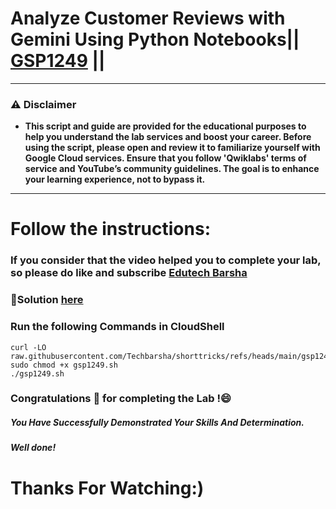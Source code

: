 # Analyze Customer Reviews with Gemini Using Python Notebooks|| [GSP1249](https://www.cloudskillsboost.google/focuses/600?parent=catalog) ||

---
### ⚠️ Disclaimer
- **This script and guide are provided for  the educational purposes to help you understand the lab services and boost your career. Before using the script, please open and review it to familiarize yourself with Google Cloud services. Ensure that you follow 'Qwiklabs' terms of service and YouTube’s community guidelines. The goal is to enhance your learning experience, not to bypass it.**
---
# Follow the instructions:
### If you consider that the video helped you to complete your lab, so please do like and subscribe [Edutech Barsha](https://www.youtube.com/@edutechbarsha)

### 🔗Solution [here](https://youtu.be/5ussr1bNBSg)

### Run the following Commands in CloudShell

```
curl -LO raw.githubusercontent.com/Techbarsha/shorttricks/refs/heads/main/gsp1249.sh
sudo chmod +x gsp1249.sh
./gsp1249.sh
```

### Congratulations 🎉 for completing the Lab !😄

##### *You Have Successfully Demonstrated Your Skills And Determination.*

#### *Well done!*

# Thanks For Watching:)
